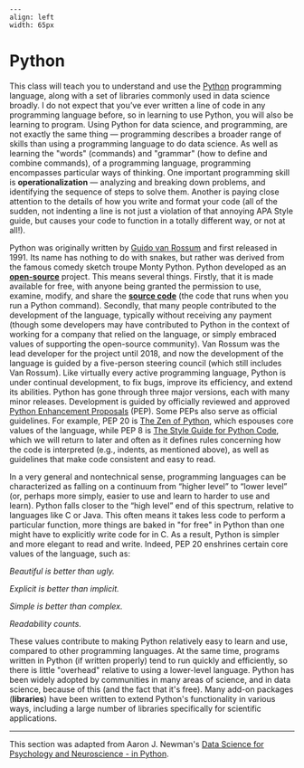 ```{figure} images/python_logo.png
---
align: left
width: 65px
```
# Python

This class will teach you to understand and use the [Python](https://www.python.org) programming language, along with a set of libraries commonly used in data science broadly. I do not expect that you’ve ever written a line of code in any programming language before, so in learning to use Python, you will also be learning to program. Using Python for data science, and programming, are not exactly the same thing — programming describes a broader range of skills than using a programming language to do data science. As well as learning the "words" (commands) and "grammar" (how to define and combine commands), of a programming language, programming encompasses particular ways of thinking. One important programming skill is **operationalization** — analyzing and breaking down problems, and identifying the sequence of steps to solve them. Another is paying close attention to the details of how you write and format your code (all of the sudden, not indenting a line is not just a violation of that annoying APA Style guide, but causes your code to function in a totally different way, or not at all!).

Python was originally written by [Guido van Rossum](https://en.wikipedia.org/wiki/Guido_van_Rossum) and first released in 1991.  Its name has nothing to do with snakes, but rather was derived from the famous comedy sketch troupe Monty Python. Python developed as an [**open-source**](https://en.wikipedia.org/wiki/Open-source_software) project. This means several things. Firstly, that it is made available for free, with anyone being granted the permission to use, examine, modify, and share the [**source code**](https://en.wikipedia.org/wiki/Source_code) (the code that runs when you run a Python command). Secondly, that many people contributed to the development of the language, typically without receiving any payment (though some developers may have contributed to Python in the context of working for a company that relied on the language, or simply embraced values of supporting the open-source community). Van Rossum was the lead developer for the project until 2018, and now the development of the language is guided by a five-person steering council (which still includes Van Rossum). Like virtually every active programming language, Python is under continual development, to fix bugs, improve its efficiency, and extend its abilities. Python has gone through three major versions, each with many minor releases. Development is guided by officially reviewed and approved [Python Enhancement Proposals](https://www.python.org/dev/peps/) (PEP). Some PEPs also serve as official guidelines. For example, PEP 20 is [The Zen of Python](https://www.python.org/dev/peps/pep-0020/), which espouses core values of the language, while PEP 8 is [The Style Guide for Python Code](https://www.python.org/dev/peps/pep-0008/), which we will return to later and often as it defines rules concerning how the code is interpreted (e.g., indents, as mentioned above), as well as guidelines that make code consistent and easy to read.

In a very general and nontechnical sense, programming languages can be characterized as falling on a continuum from “higher level” to “lower level” (or, perhaps more simply, easier to use and learn to harder to use and learn). Python falls closer to the “high level” end of this spectrum, relative to languages like C or Java. This often means it takes less code to perform a particular function, more things are baked in "for free" in Python than one might have to explicitly write code for in C. As a result, Python is simpler and more elegant to read and write. Indeed, PEP 20 enshrines certain core values of the language, such as:

*Beautiful is better than ugly.*

*Explicit is better than implicit.*

*Simple is better than complex.*

*Readability counts.*

These values contribute to making Python relatively easy to learn and use, compared to other programming languages. At the same time, programs written in Python (if written properly) tend to run quickly and efficiently, so there is little "overhead" relative to using a lower-level language. Python has been widely adopted by communities in many areas of science, and in data science, because of this (and the fact that it's free). Many add-on packages (**libraries**) have been written to extend Python's functionality in various ways, including a large number of libraries specifically for scientific applications.

---
This section was adapted from Aaron J. Newman's [Data Science for Psychology and Neuroscience - in Python](https://neuraldatascience.io/intro.html).
